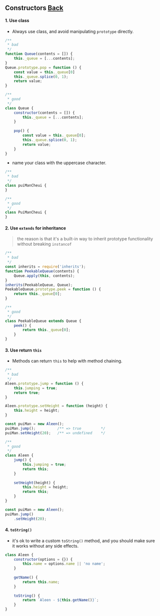 ## Constructors [**Back**](./../README.md)

#### 1. Use class

- Always use class, and avoid manipulating `prototype` directly.

```js
/**
 * bad
 */
function Queue(contents = []) {
    this._queue = [...contents];
}
Queue.prototype.pop = function () {
    const value = this._queue[0]
    this._queue.splice(0, 1);
    return value;
}

/**
 * good
 */
class Queue {
    constructor(contents = []) {
        this._queue = [...contents];
    }
    
    pop() {
        const value = this._queue[0];
        this._queue.splice(0, 1);
        return value;
    }
}
```

- name your class with the uppercase character.

```js
/**
 * bad
 */
class puiManCheui {
}

/**
 * good
 */
class PuiManCheui {
}
```

#### 2. Use `extends` for inheritance

> the reason is that it's a built-in way to inherit prototype functionality without breaking `instancof`

```js
/**
 * bad
 */
const inherits = require('inherits');
function PeekableQueue(contents) {
    Queue.apply(this, contents);
}
inherits(PeekableQueue, Queue);
PeekableQueue.prototype.peek = function () {
    return this._queue[0];
}

/**
 * good
 */
class PeekableQueue extends Queue {
    peek() {
        return this._queue[0];
    }
}
```

#### 3. Use return `this`

- Methods can return `this` to help with method chaining.

```js
/**
 * bad
 */
Aleen.prototype.jump = function () {
    this.jumping = true;
    return true;
}

Aleen.prototype.setHeight = function (height) {
    this.height = height;
}

const puiMan = new Aleen();
puiMan.jump();          /** => true         */
puiMan.setHeight(20);   /** => undefined    */

/**
 * good
 */
class Aleen {
    jump() {
        this.jumping = true;
        return this;
    }
    
    setHeight(height) {
        this.height = height;
        return this;
    }
}

const puiMan = new Aleen();
puiMan.jump()
    .setHeight(20);
```

#### 4. `toString()`

- it's ok to write a custom `toString()` method, and you should make sure it works without any side effects.

```js
class Aleen {
    constructor(options = {}) {
        this.name = options.name || 'no name';
    }
    
    getName() {
        return this.name;
    }
    
    toString() {
        return `Aleen - ${this.getName()}`;
    }
}
```
